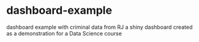 # dashboard-example
dashboard example with criminal data from RJ
a shiny dashboard created as a demonstration for a Data Science course
